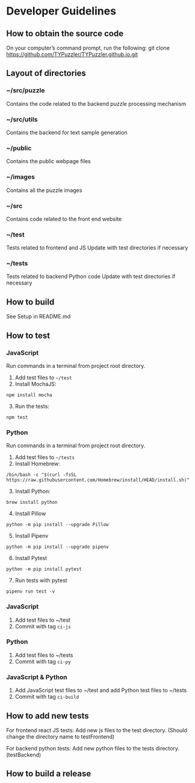 # Developer Guidelines

## How to obtain the source code

On your computer’s command prompt, run the following:
git clone https://github.com/TYPuzzler/TYPuzzler.github.io.git

## Layout of directories
### \~/src/puzzle
Contains the code related to the backend puzzle processing mechanism

### \~/src/utils
Contains the backend for text sample generation

### \~/public
Contains the public webpage files

### \~/images
Contains all the puzzle images

### \~/src
Contains code related to the front end website

### \~/test
Tests related to frontend and JS
Update with test directories if necessary

### \~/tests
Tests related to backend Python code
Update with test directories if necessary

## How to build
See Setup in README.md

## How to test
### JavaScript
Run commands in a terminal from project root directory.
1. Add test files to `~/test`
2. Install MochaJS:
```
npm install mocha
```
3. Run the tests:
```
npm test
```
### Python
Run commands in a terminal from project root directory.
1. Add test files to `~/tests`
2. Install Homebrew:
```
/bin/bash -c "$(curl -fsSL https://raw.githubusercontent.com/Homebrew/install/HEAD/install.sh)"
```
3. Install Python:
```
brew install python
```
4. Install Pillow
```
python -m pip install --upgrade Pillow
```
5. Install Pipenv
```
python -m pip install --upgrade pipenv
```
6. Install Pytest
```
python -m pip install pytest
```
7. Run tests with pytest
```
pipenv run test -v
```
### JavaScript
1. Add test files to ~/test
2. Commit with tag `ci-js`
### Python
1. Add test files to ~/tests
2. Commit with tag `ci-py`
### JavaScript & Python
1. Add JavaScript test files to ~/test and add Python test files to ~/tests
2. Commit with tag `ci-build`

## How to add new tests

For frontend react JS tests:
Add new js files to the test directory. (Should change the directory name to testFrontend)

For backend python tests:
Add new python files to the tests directory. (testBackend)

## How to build a release
